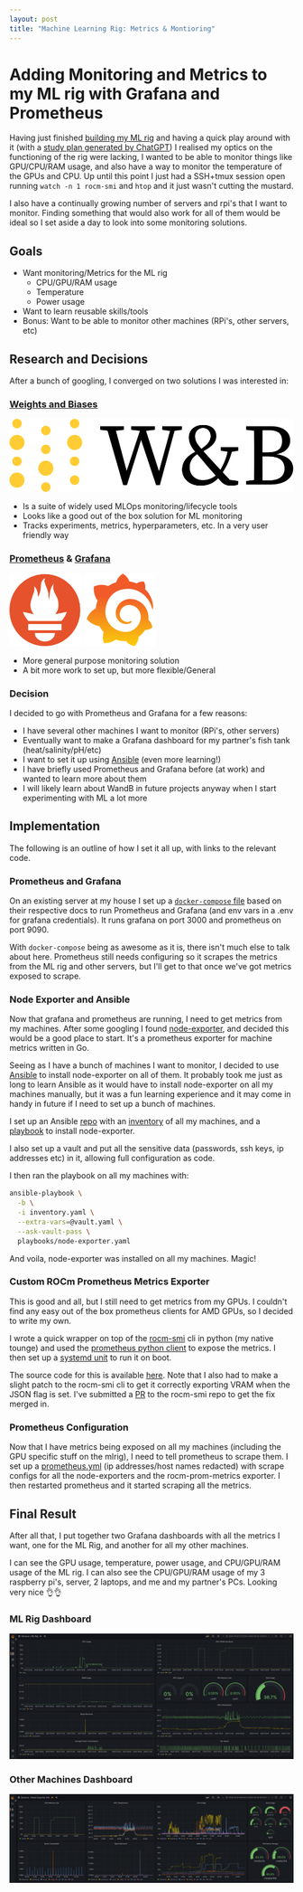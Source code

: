 ```yaml
---
layout: post
title: "Machine Learning Rig: Metrics & Montioring"
---
```


# Adding Monitoring and Metrics to my ML rig with Grafana and Prometheus

Having just finished [building my ML rig](https://www.jeromeswannack.com/projects/2023/02/11/mlrig_build.html) and having a quick play around with it (with a [study plan generated by ChatGPT](https://github.com/jerome3o/pytorch_tut#pytorch-hello-world-projects)) I realised my optics on the functioning of the rig were lacking, I wanted to be able to monitor things like GPU/CPU/RAM usage, and also have a way to monitor the temperature of the GPUs and CPU. Up until this point I just had a SSH+tmux session open running `watch -n 1 rocm-smi` and `htop` and it just wasn't cutting the mustard.

I also have a continually growing number of servers and rpi's that I want to monitor. Finding something that would also work for all of them would be ideal so I set aside a day to look into some monitoring solutions.

## Goals

* Want monitoring/Metrics for the ML rig
  * CPU/GPU/RAM usage
  * Temperature
  * Power usage
* Want to learn reusable skills/tools
* Bonus: Want to be able to monitor other machines (RPi's, other servers, etc)

## Research and Decisions

After a bunch of googling, I converged on two solutions I was interested in:

### [Weights and Biases](https://wandb.ai/site)

![wandb](/projects/assets/wandb.svg)

  * Is a suite of widely used MLOps monitoring/lifecycle tools
  * Looks like a good out of the box solution for ML monitoring
  * Tracks experiments, metrics, hyperparameters, etc. In a very user friendly way

### [Prometheus](https://prometheus.io/) & [Grafana](https://grafana.com/)

<img src="/projects/assets/prom-icon.svg" width="128" height="128"/>
<img src="/projects/assets/grafana-icon.svg"  width="128" height="128"/>

  * More general purpose monitoring solution
  * A bit more work to set up, but more flexible/General

### Decision

I decided to go with Prometheus and Grafana for a few reasons:
  * I have several other machines I want to monitor (RPi's, other servers)
  * Eventually want to make a Grafana dashboard for my partner's fish tank (heat/salinity/pH/etc)
  * I want to set it up using [Ansible](https://www.ansible.com/) (even more learning!)
  * I have briefly used Prometheus and Grafana before (at work) and wanted to learn more about them
  * I will likely learn about WandB in future projects anyway when I start experimenting with ML a lot more

## Implementation

The following is an outline of how I set it all up, with links to the relevant code.

### Prometheus and Grafana

On an existing server at my house I set up a [`docker-compose`   file](https://github.com/jerome3o/pytorch_tut/blob/master/metrics/docker-compose.yml) based on their respective docs to run Prometheus and Grafana (and env vars in a .env for grafana credentials). It runs grafana on port 3000 and prometheus on port 9090.

With `docker-compose` being as awesome as it is, there isn't much else to talk about here. Prometheus still needs configuring so it scrapes the metrics from the ML rig and other servers, but I'll get to that once we've got metrics exposed to scrape.

### Node Exporter and Ansible

Now that grafana and prometheus are running, I need to get metrics from my machines. After some googling I found [node-exporter](https://github.com/prometheus/node_exporter), and decided this would be a good place to start. It's a prometheus exporter for machine metrics written in Go.

Seeing as I have a bunch of machines I want to monitor, I decided to use [Ansible](https://www.ansible.com/) to install node-exporter on all of them. It probably took me just as long to learn Ansible as it would have to install node-exporter on all my machines manually, but it was a fun learning experience and it may come in handy in future if I need to set up a bunch of machines.

I set up an Ansible [repo](https://github.com/jerome3o/ansible-jerome) with an [inventory](https://github.com/jerome3o/ansible-jerome/blob/main/inventory.yaml) of all my machines, and a [playbook](https://github.com/jerome3o/ansible-jerome/blob/main/playbooks/node-exporter.yaml) to install node-exporter. 

I also set up a vault and put all the sensitive data (passwords, ssh keys, ip addresses etc) in it, allowing full configuration as code.

I then ran the playbook on all my machines with:

```sh
ansible-playbook \
  -b \
  -i inventory.yaml \
  --extra-vars=@vault.yaml \
  --ask-vault-pass \
  playbooks/node-exporter.yaml
```

And voila, node-exporter was installed on all my machines. Magic!

### Custom ROCm Prometheus Metrics Exporter

This is good and all, but I still need to get metrics from my GPUs. I couldn't find any easy out of the box prometheus clients for AMD GPUs, so I decided to write my own. 

I wrote a quick wrapper on top of the [rocm-smi](https://docs.amd.com/bundle/ROCm-System-Management-Interface-Guide/page/ROCm-SMI-CLI.html) cli in python (my native tounge) and used the [prometheus python client](https://github.com/prometheus/client_python) to expose the metrics. I then set up a [systemd unit](https://github.com/jerome3o/rocm-prom-metrics/blob/master/rocm-prom-metrics.service) to run it on boot.

The source code for this is available [here](https://github.com/jerome3o/rocm-prom-metrics). Note that I also had to make a slight patch to the rocm-smi cli to get it correctly exporting VRAM when the JSON flag is set. I've submitted a [PR](https://github.com/RadeonOpenCompute/rocm_smi_lib/pull/120) to the rocm-smi repo to get the fix merged in.

### Prometheus Configuration

Now that I have metrics being exposed on all my machines (including the GPU specific stuff on the mlrig), I need to tell prometheus to scrape them. I set up a [prometheus.yml](https://github.com/jerome3o/pytorch_tut/blob/master/metrics/prometheus.yml) (ip addresses/host names redacted) with scrape configs for all the node-exporters and the rocm-prom-metrics exporter. I then restarted prometheus and it started scraping all the metrics.


## Final Result

After all that, I put together two Grafana dashboards with all the metrics I want, one for the ML Rig, and another for all my other machines. 

I can see the GPU usage, temperature, power usage, and CPU/GPU/RAM usage of the ML rig. I can also see the CPU/GPU/RAM usage of my 3 raspberry pi's, server, 2 laptops, and me and my partner's PCs. Looking very nice 👌👌

### ML Rig Dashboard

![mlrig_dashboard](/projects/assets/mlrig_build_grafana_mlrig.png)

### Other Machines Dashboard

![other_machines_dashboard](/projects/assets/mlrig_build_grafana.png)
